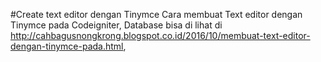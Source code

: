 #Create text editor dengan Tinymce
Cara membuat Text editor dengan Tinymce pada Codeigniter, Database bisa di lihat di http://cahbagusnongkrong.blogspot.co.id/2016/10/membuat-text-editor-dengan-tinymce-pada.html, 
